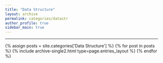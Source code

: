 ```yaml
---
title: "Data Structure"
layout: archive
permalink: categories/datastr
author_profile: true
sidebar_main: true
---
```


<!-- 공백이 포함되어 있는 카테고리 이름의 경우 site.categories.['a b c'] 이런식으로! -->

***

{% assign posts = site.categories['Data Structure'] %}
{% for post in posts %} {% include archive-single2.html type=page.entries_layout %} {% endfor %}
